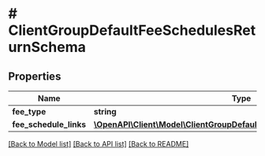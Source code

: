 # # ClientGroupDefaultFeeSchedulesReturnSchema

## Properties

Name | Type | Description | Notes
------------ | ------------- | ------------- | -------------
**fee_type** | **string** |  |
**fee_schedule_links** | [**\OpenAPI\Client\Model\ClientGroupDefaultFeeScheduleLinkReturnSchema[]**](ClientGroupDefaultFeeScheduleLinkReturnSchema.md) |  | [optional]

[[Back to Model list]](../../README.md#models) [[Back to API list]](../../README.md#endpoints) [[Back to README]](../../README.md)
